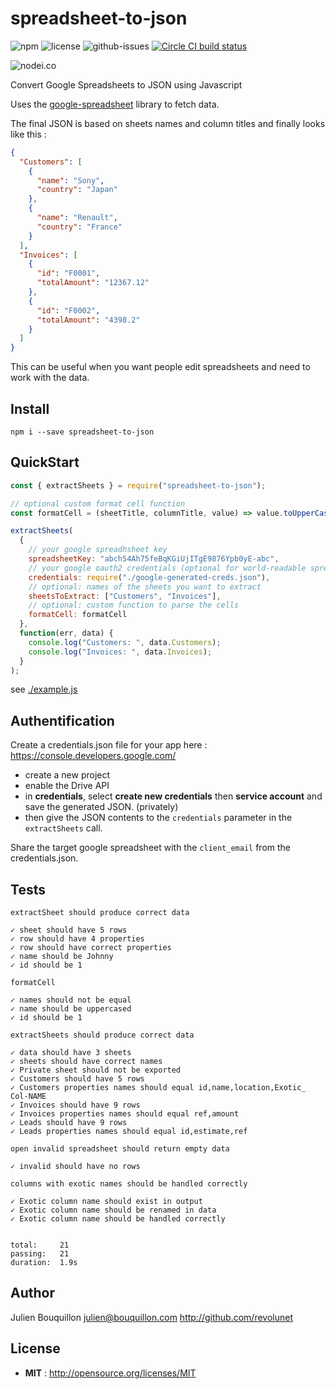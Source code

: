# spreadsheet-to-json

![npm](https://img.shields.io/npm/v/spreadsheet-to-json.svg) ![license](https://img.shields.io/npm/l/spreadsheet-to-json.svg) ![github-issues](https://img.shields.io/github/issues/revolunet/spreadsheet-to-json.svg) [![Circle CI build status](https://circleci.com/gh/revolunet/spreadsheet-to-json.svg?style=svg)](https://circleci.com/gh/revolunet/spreadsheet-to-json)

![nodei.co](https://nodei.co/npm/spreadsheet-to-json.png?downloads=true&downloadRank=true&stars=true)

Convert Google Spreadsheets to JSON using Javascript

Uses the [google-spreadsheet](https://www.npmjs.com/package/google-spreadsheet) library to fetch data.

The final JSON is based on sheets names and column titles and finally looks like this :

```json
{
  "Customers": [
    {
      "name": "Sony",
      "country": "Japan"
    },
    {
      "name": "Renault",
      "country": "France"
    }
  ],
  "Invoices": [
    {
      "id": "F0001",
      "totalAmount": "12367.12"
    },
    {
      "id": "F0002",
      "totalAmount": "4398.2"
    }
  ]
}
```

This can be useful when you want people edit spreadsheets and need to work with the data.

## Install

`npm i --save spreadsheet-to-json`

## QuickStart

```js
const { extractSheets } = require("spreadsheet-to-json");

// optional custom format cell function
const formatCell = (sheetTitle, columnTitle, value) => value.toUpperCase();

extractSheets(
  {
    // your google spreadhsheet key
    spreadsheetKey: "abch54Ah75feBqKGiUjITgE9876Ypb0yE-abc",
    // your google oauth2 credentials (optional for world-readable spreadsheets)
    credentials: require("./google-generated-creds.json"),
    // optional: names of the sheets you want to extract
    sheetsToExtract: ["Customers", "Invoices"],
    // optional: custom function to parse the cells
    formatCell: formatCell
  },
  function(err, data) {
    console.log("Customers: ", data.Customers);
    console.log("Invoices: ", data.Invoices);
  }
);
```

see [./example.js](./example.js)

## Authentification

Create a credentials.json file for your app here : https://console.developers.google.com/

- create a new project
- enable the Drive API
- in **credentials**, select **create new credentials** then **service account** and save the generated JSON. (privately)
- then give the JSON contents to the `credentials` parameter in the `extractSheets` call.

Share the target google spreadsheet with the `client_email` from the credentials.json.

## Tests

```
extractSheet should produce correct data

✓ sheet should have 5 rows
✓ row should have 4 properties
✓ row should have correct properties
✓ name should be Johnny
✓ id should be 1

formatCell

✓ names should not be equal
✓ name should be uppercased
✓ id should be 1

extractSheets should produce correct data

✓ data should have 3 sheets
✓ sheets should have correct names
✓ Private sheet should not be exported
✓ Customers should have 5 rows
✓ Customers properties names should equal id,name,location,Exotic_ Col-NAME
✓ Invoices should have 9 rows
✓ Invoices properties names should equal ref,amount
✓ Leads should have 9 rows
✓ Leads properties names should equal id,estimate,ref

open invalid spreadsheet should return empty data

✓ invalid should have no rows

columns with exotic names should be handled correctly

✓ Exotic column name should exist in output
✓ Exotic column name should be renamed in data
✓ Exotic column name should be handled correctly


total:     21
passing:   21
duration:  1.9s
```

## Author

Julien Bouquillon <julien@bouquillon.com> http://github.com/revolunet

## License

- **MIT** : http://opensource.org/licenses/MIT
